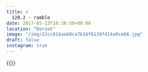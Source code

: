 ```yaml
---
title: >
  120.2 - ramble
date: 2017-05-13T16:38:58+00:00
location: "Dorset"
image: "/img/22cc614aab8ca7b16f6139fd14a0ce68.jpg"
draft: false
instagram: true
---
```


{{<photo src="/img/22cc614aab8ca7b16f6139fd14a0ce68.jpg">}}
